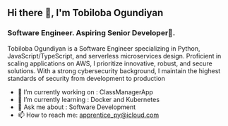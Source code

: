 ## Hi there 👋, I'm Tobiloba Ogundiyan

### Software Engineer. Aspiring Senior Developer🥑.

Tobiloba Ogundiyan is a Software Engineer specializing in Python, JavaScript/TypeScript, and serverless microservices design. Proficient in scaling applications on AWS, I prioritize innovative, robust, and secure solutions. With a strong cybersecurity background, I maintain the highest standards of security from development to production



- 🔭 I’m currently working on : ClassManagerApp
- 🌱 I’m currently learning : Docker and Kubernetes
- 💬 Ask me about : Software Development 
- 📫 How to reach me: apprentice_py@icloud.com


